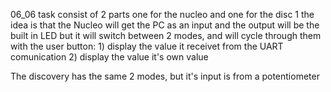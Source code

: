 06_06 task consist of 2 parts one for the nucleo and one for the disc 1
the idea is that the Nucleo will get the PC as an input and the output will be the built in LED but it will switch between 2 modes, and will cycle through them with the user button:
	1) display the value it receivet from the UART comunication
	2) display the value it's own value

The discovery has the same 2 modes, but it's input is from a potentiometer



